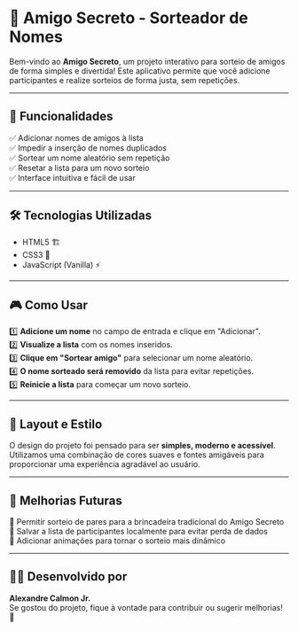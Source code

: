 # 🎁 Amigo Secreto - Sorteador de Nomes

Bem-vindo ao **Amigo Secreto**, um projeto interativo para sorteio de amigos de forma simples e divertida! Este aplicativo permite que você adicione participantes e realize sorteios de forma justa, sem repetições.

---

## 🚀 Funcionalidades

✅ Adicionar nomes de amigos à lista  
✅ Impedir a inserção de nomes duplicados  
✅ Sortear um nome aleatório sem repetição  
✅ Resetar a lista para um novo sorteio  
✅ Interface intuitiva e fácil de usar  

---

## 🛠️ Tecnologias Utilizadas

- HTML5 🏗️
- CSS3 🎨
- JavaScript (Vanilla) ⚡

---

## 🎮 Como Usar

1️⃣ **Adicione um nome** no campo de entrada e clique em "Adicionar".  
2️⃣ **Visualize a lista** com os nomes inseridos.  
3️⃣ **Clique em "Sortear amigo"** para selecionar um nome aleatório.  
4️⃣ **O nome sorteado será removido** da lista para evitar repetições.  
5️⃣ **Reinicie a lista** para começar um novo sorteio.  

---

## 🎨 Layout e Estilo

O design do projeto foi pensado para ser **simples, moderno e acessível**. Utilizamos uma combinação de cores suaves e fontes amigáveis para proporcionar uma experiência agradável ao usuário.

---

## 📌 Melhorias Futuras

🔹 Permitir sorteio de pares para a brincadeira tradicional do Amigo Secreto  
🔹 Salvar a lista de participantes localmente para evitar perda de dados  
🔹 Adicionar animações para tornar o sorteio mais dinâmico  

---

## 👨‍💻 Desenvolvido por

**Alexandre Calmon Jr.**  
Se gostou do projeto, fique à vontade para contribuir ou sugerir melhorias! 🚀


